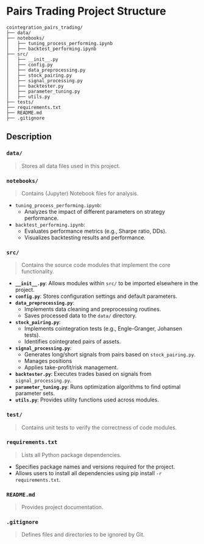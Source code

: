 # Pairs Trading Project Structure
```
cointegration_pairs_trading/
├── data/
├── notebooks/
│   ├── tuning_process_performing.ipynb
│   ├── backtest_performing.ipynb
├── src/
│   ├── __init__.py
│   ├── config.py
│   ├── data_preprocessing.py
│   ├── stock_pairing.py
│   ├── signal_processing.py
│   ├── backtester.py
│   ├── parameter_tuning.py
│   ├── utils.py
├── tests/
├── requirements.txt
├── README.md
├── .gitignore
```
## Description
### `data/`  
> Stores all data files used in this project.

### `notebooks/`  
> Contains (Jupyter) Notebook files for analysis.
- `tuning_process_performing.ipynb`:
  - Analyzes the impact of different parameters on strategy performance.
- `backtest_performing.ipynb`:
  - Evaluates performance metrics (e.g., Sharpe ratio, DDs).
  - Visualizes backtesting results and performance.

### `src/`
> Contains the source code modules that implement the core functionality.
- **`__init__.py`**: Allows modules within `src/` to be imported elsewhere in the project.
- **`config.py`**: Stores configuration settings and default parameters.
- **`data_preprocessing.py`**:
  - Implements data cleaning and preprocessing routines.
  - Saves processed data to the `data/` directory.
- **`stock_pairing.py`**:
  - Implements cointegration tests (e.g., Engle-Granger, Johansen tests).
  - Identifies cointegrated pairs of assets.
- **`signal_processing.py`**:
  - Generates long/short signals from pairs based on `stock_pairing.py`.
  - Manages positions
  - Applies take-profit/risk management.
- **`backtester.py`**: Executes trades based on signals from `signal_processing.py`.
- **`parameter_tuning.py`**: Runs optimization algorithms to find optimal parameter sets.
- **`utils.py`**: Provides utility functions used across modules.

### `test/`
> Contains unit tests to verify the correctness of code modules.

### `requirements.txt`
> Lists all Python package dependencies.
- Specifies package names and versions required for the project.
- Allows users to install all dependencies using pip install `-r requirements.txt`.

### `README.md`
> Provides project documentation.

### `.gitignore`
> Defines files and directories to be ignored by Git.
